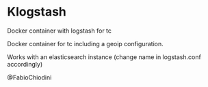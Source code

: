 # Klogstash
Docker container with logstash for tc 

Docker container for tc including a geoip configuration.

Works with an elasticsearch instance (change name in logstash.conf accordingly)

@FabioChiodini
